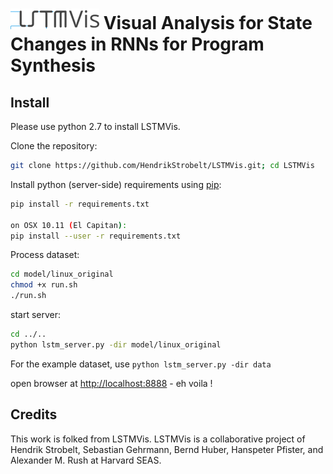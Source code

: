 # ![](docs/img/logo_sm.png) Visual Analysis for State Changes in RNNs for Program Synthesis

## Install

Please use python 2.7 to install LSTMVis.

Clone the repository:

```bash
git clone https://github.com/HendrikStrobelt/LSTMVis.git; cd LSTMVis
```

Install python (server-side) requirements using [pip](https://pip.pypa.io/en/stable/installing/):

```bash
pip install -r requirements.txt

on OSX 10.11 (El Capitan):
pip install --user -r requirements.txt
```

Process dataset:

```bash
cd model/linux_original
chmod +x run.sh
./run.sh
```

start server:

```bash
cd ../..
python lstm_server.py -dir model/linux_original
```

For the example dataset, use `python lstm_server.py -dir data`

open browser at [http://localhost:8888](http://localhost:8888/client/index.html) - eh voila !


## Credits

This work is folked from LSTMVis. LSTMVis is a collaborative project of Hendrik Strobelt, Sebastian Gehrmann, Bernd Huber, Hanspeter Pfister, and Alexander M. Rush at Harvard SEAS.
